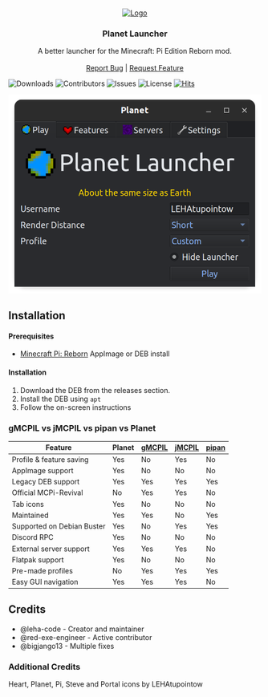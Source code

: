 <br/>
<p align="center">
  <a href="https://github.com/mcpiscript/Planet">
    <img src="https://github.com/mcpiscript/planet/raw/master/planet/assets/logo512.png" alt="Logo" width="80" height="80">
  </a>

  <h3 align="center">Planet Launcher</h3>

  <p align="center">
    A better launcher for the Minecraft: Pi Edition Reborn mod.
    <br/>
    <br/>
    <a href="https://github.com/mcpiscript/Planet/issues">Report Bug</a>
    |
    <a href="https://github.com/mcpiscript/Planet/issues">Request Feature</a>
  </p>
</p>

![Downloads](https://img.shields.io/github/downloads/mcpiscript/Planet/total) ![Contributors](https://img.shields.io/github/contributors/mcpiscript/Planet?color=dark-green) ![Issues](https://img.shields.io/github/issues/mcpiscript/Planet) ![License](https://img.shields.io/github/license/mcpiscript/Planet) [![Hits](https://hits.seeyoufarm.com/api/count/incr/badge.svg?url=https%3A%2F%2Fgithub.com%2Fmcpiscript%2FPlanet&count_bg=%2379C83D&title_bg=%23555555&icon=&icon_color=%23E7E7E7&title=hits&edge_flat=false)](https://hits.seeyoufarm.com)


<!--## Table Of Contents

* [About the Project](#about-the-project)
* [Built With](#built-with)
* [Getting Started](#getting-started)
  * [Prerequisites](#prerequisites)
  * [Installation](#installation)
* [Usage](#usage)
* [Roadmap](#roadmap)
* [Contributing](#contributing)
* [License](#license)
* [Authors](#authors)
* [Acknowledgements](#acknowledgements)
-->

![Screenshot](https://github.com/mcpiscript/planet/raw/master/screenshot.png)
<!--
**Is there a a launcher for MCPi that works everywhere and has all the essenitial features?**:
Yes there is. Introducing Planet. Planet was made because the other launchers didn't work properly or were unmaintained.
And, no launcher supports AppImage, thus Planet is required to run new versions of MCPi-Reborn.-->
## Installation
#### Prerequisites
* [Minecraft Pi: Reborn](https://jenkins.thebrokenrail.com) AppImage or DEB install
#### Installation
1. Download the DEB from the releases section.
2. Install the DEB using `apt`
3. Follow the on-screen instructions

### gMCPIL vs jMCPIL vs pipan vs Planet
| Feature | Planet | [gMCPIL](https://github.com/mcpi-revival/gmcpil) | [jMCPIL](https://github.com/mcpi-revival/jmcpil) | [pipan](https://github.com/randomsoup/pipan) |
|---------|--------|--------|--------|-------|
| Profile & feature saving | Yes | No | Yes | No |
| AppImage support | Yes | No | No | No |
| Legacy DEB support | Yes | Yes | Yes | Yes |
| Official MCPi-Revival | No | Yes | Yes | No |
| Tab icons | Yes | No | No | No |
| Maintained | Yes | Yes | No | Yes |
| Supported on Debian Buster | Yes | No | Yes | Yes |
| Discord RPC | Yes | No | No | No |
| External server support | Yes | Yes | Yes | No |
| Flatpak support | Yes | No | No | No |
| Pre-made profiles | No | Yes | Yes | Yes |
| Easy GUI navigation | Yes | Yes | Yes | No |
## Credits
- @leha-code - Creator and maintainer
- @red-exe-engineer - Active contributor
- @bigjango13 - Multiple fixes

### Additional Credits
Heart, Planet, Pi, Steve and Portal icons by LEHAtupointow


